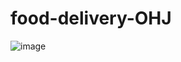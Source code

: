 # food-delivery-OHJ

![image](https://user-images.githubusercontent.com/91641815/203244063-cdace5b5-f4b3-406f-8ab5-47569c056667.png)
